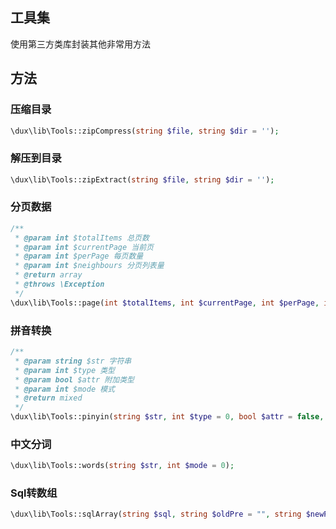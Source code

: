 ## 工具集

使用第三方类库封装其他非常用方法

## 方法

### 压缩目录

```php
\dux\lib\Tools::zipCompress(string $file, string $dir = '');
```

### 解压到目录

```php
\dux\lib\Tools::zipExtract(string $file, string $dir = '');
```

### 分页数据

```php
/**
 * @param int $totalItems 总页数
 * @param int $currentPage 当前页
 * @param int $perPage 每页数量
 * @param int $neighbours 分页列表量
 * @return array
 * @throws \Exception
 */
\dux\lib\Tools::page(int $totalItems, int $currentPage, int $perPage, int $neighbours = 4);
```

### 拼音转换

```php
/**
 * @param string $str 字符串
 * @param int $type 类型
 * @param bool $attr 附加类型
 * @param int $mode 模式
 * @return mixed
 */
\dux\lib\Tools::pinyin(string $str, int $type = 0, bool $attr = false, int $mode = 0);
```
### 中文分词

```php
\dux\lib\Tools::words(string $str, int $mode = 0);
```

### Sql转数组

```php
\dux\lib\Tools::sqlArray(string $sql, string $oldPre = "", string $newPre = "", string $separator = ";\n");
```
